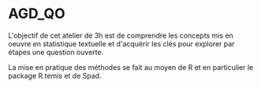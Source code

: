 # AGD_QO

L'objectif de cet atelier de 3h est de comprendre les concepts mis en oeuvre en statistique textuelle et d'acquérir les clés pour explorer par étapes une question ouverte. 

La mise en pratique des méthodes se fait au moyen de R et en particulier le package R.temis et de Spad.
